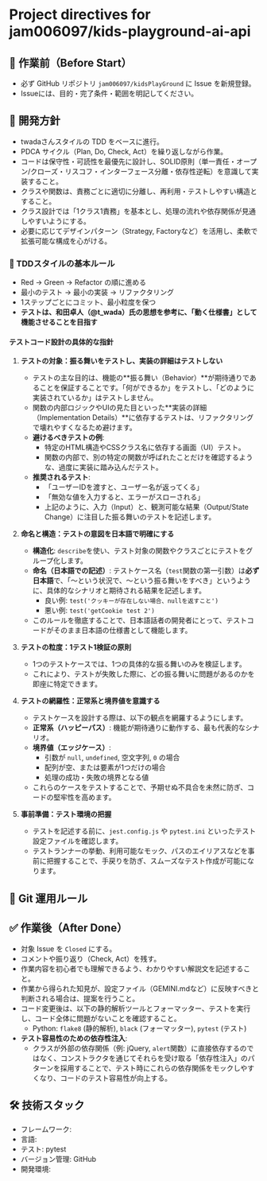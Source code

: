 # Project directives for jam006097/kids-playground-ai-api

## 🎯 作業前（Before Start）
- 必ず GitHub リポジトリ `jam006097/kidsPlayGround` に Issue を新規登録。
- Issueには、目的・完了条件・範囲を明記してください。

## 🧪 開発方針
- twadaさんスタイルの TDD をベースに進行。
- PDCA サイクル（Plan, Do, Check, Act）を繰り返しながら作業。
- コードは保守性・可読性を最優先に設計し、SOLID原則（単一責任・オープン/クローズ・リスコフ・インターフェース分離・依存性逆転）を意識して実装すること。
- クラスや関数は、責務ごとに適切に分離し、再利用・テストしやすい構造とすること。
- クラス設計では「1クラス1責務」を基本とし、処理の流れや依存関係が見通しやすいようにする。
- 必要に応じてデザインパターン（Strategy, Factoryなど）を活用し、柔軟で拡張可能な構成を心がける。


### 🧪 TDDスタイルの基本ルール
- Red → Green → Refactor の順に進める
- 最小のテスト → 最小の実装 → リファクタリング
- 1ステップごとにコミット、最小粒度を保つ
- **テストは、和田卓人（@t_wada）氏の思想を参考に、「動く仕様書」として機能させることを目指す**

#### **テストコード設計の具体的な指針**

1.  **テストの対象：振る舞いをテストし、実装の詳細はテストしない**
    *   テストの主な目的は、機能の**振る舞い（Behavior）**が期待通りであることを保証することです。「何ができるか」をテストし、「どのように実装されているか」はテストしません。
    *   関数の内部ロジックやUIの見た目といった**実装の詳細（Implementation Details）**に依存するテストは、リファクタリングで壊れやすくなるため避けます。
    *   **避けるべきテストの例**:
        *   特定のHTML構造やCSSクラス名に依存する画面（UI）テスト。
        *   関数の内部で、別の特定の関数が呼ばれたことだけを確認するような、過度に実装に踏み込んだテスト。
    *   **推奨されるテスト**:
        *   「ユーザーIDを渡すと、ユーザー名が返ってくる」
        *   「無効な値を入力すると、エラーがスローされる」
        *   上記のように、入力（Input）と、観測可能な結果（Output/State Change）に注目した振る舞いのテストを記述します。

2.  **命名と構造：テストの意図を日本語で明確にする**
    *   **構造化**: `describe`を使い、テスト対象の関数やクラスごとにテストをグループ化します。
    *   **命名（日本語での記述）**: テストケース名（`test`関数の第一引数）は**必ず日本語**で、「〜という状況で、〜という振る舞いをすべき」というように、具体的なシナリオと期待される結果を記述します。
        *   良い例: `test('クッキーが存在しない場合、nullを返すこと')`
        *   悪い例: `test('getCookie test 2')`
    *   このルールを徹底することで、日本語話者の開発者にとって、テストコードがそのまま日本語の仕様書として機能します。

3.  **テストの粒度：1テスト1検証の原則**
    *   1つのテストケースでは、1つの具体的な振る舞いのみを検証します。
    *   これにより、テストが失敗した際に、どの振る舞いに問題があるのかを即座に特定できます。

4.  **テストの網羅性：正常系と境界値を意識する**
    *   テストケースを設計する際は、以下の観点を網羅するようにします。
    *   **正常系（ハッピーパス）**: 機能が期待通りに動作する、最も代表的なシナリオ。
    *   **境界値（エッジケース）**:
        *   引数が `null`, `undefined`, 空文字列, `0` の場合
        *   配列が空、または要素が1つだけの場合
        *   処理の成功・失敗の境界となる値
    *   これらのケースをテストすることで、予期せぬ不具合を未然に防ぎ、コードの堅牢性を高めます。

5.  **事前準備：テスト環境の把握**
    *   テストを記述する前に、`jest.config.js` や `pytest.ini` といったテスト設定ファイルを確認します。
    *   テストランナーの挙動、利用可能なモック、パスのエイリアスなどを事前に把握することで、手戻りを防ぎ、スムーズなテスト作成が可能になります。

## 🔀 Git 運用ルール

## ✅ 作業後（After Done）
- 対象 Issue を `Closed` にする。
- コメントや振り返り（Check, Act）を残す。
- 作業内容を初心者でも理解できるよう、わかりやすい解説文を記述すること。
- 作業から得られた知見が、設定ファイル（GEMINI.mdなど）に反映すべきと判断される場合は、提案を行うこと。
- コード変更後は、以下の静的解析ツールとフォーマッター、テストを実行し、コード全体に問題がないことを確認すること。
    - Python: `flake8` (静的解析), `black` (フォーマッター), `pytest` (テスト)
- **テスト容易性のための依存性注入**:
    - クラスが外部の依存関係（例: jQuery, `alert`関数）に直接依存するのではなく、コンストラクタを通じてそれらを受け取る「依存性注入」のパターンを採用することで、テスト時にこれらの依存関係をモックしやすくなり、コードのテスト容易性が向上する。

## 🛠 技術スタック
- フレームワーク: 
- 言語: 
- テスト: pytest
- バージョン管理: GitHub
- 開発環境: 
